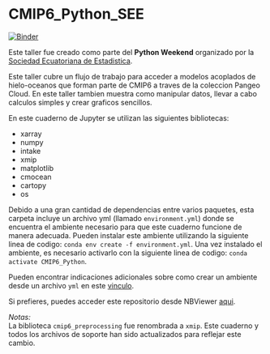 # CMIP6_Python_SEE

[![Binder](https://mybinder.org/badge_logo.svg)](https://mybinder.org/v2/gh/lidefi87/CMIP6_Python_SEE.git/HEAD)

Este taller fue creado como parte del **Python Weekend** organizado por la [Sociedad Ecuatoriana de Estadistica](https://www.facebook.com/socecuest/).

Este taller cubre un flujo de trabajo para acceder a modelos acoplados de hielo-oceanos que forman parte de CMIP6 a traves de la coleccion Pangeo Cloud. En este taller tambien muestra como manipular datos, llevar a cabo calculos simples y crear graficos sencillos.

En este cuaderno de Jupyter se utilizan las siguientes bibliotecas:  
- xarray  
- numpy  
- intake  
- xmip  
- matplotlib
- cmocean
- cartopy
- os

Debido a una gran cantidad de dependencias entre varios paquetes, esta carpeta incluye un archivo yml (llamado `environment.yml`) donde se encuentra el ambiente necesario para que este cuaderno funcione de manera adecuada. Pueden instalar este ambiente utilizando la siguiente linea de codigo: `conda env create -f environment.yml`. Una vez instalado el ambiente, es necesario activarlo con la siguiente linea de codigo: `conda activate CMIP6_Python`.

Pueden encontrar indicaciones adicionales sobre como crear un ambiente desde un archivo `yml` en este [vinculo](https://conda.io/projects/conda/en/latest/user-guide/tasks/manage-environments.html#creating-an-environment-from-an-environment-yml-file).

Si prefieres, puedes acceder este repositorio desde NBViewer [aqui](https://nbviewer.org/github/lidefi87/CMIP6_Python_SEE/tree/main/).
  
*Notas:*  
La biblioteca `cmip6_preprocessing` fue renombrada a `xmip`. Este cuaderno y todos los archivos de soporte han sido actualizados para reflejar este cambio. 